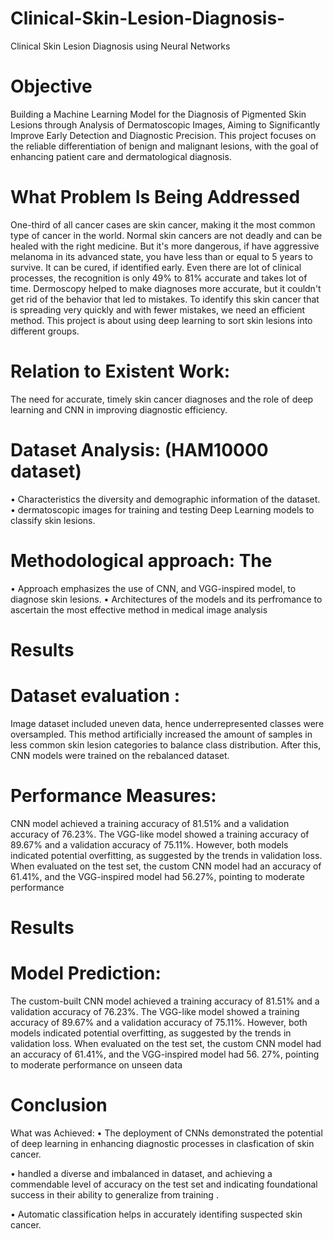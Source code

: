 # Clinical-Skin-Lesion-Diagnosis-
Clinical Skin Lesion Diagnosis using Neural Networks

# Objective
Building a Machine Learning Model for the Diagnosis of Pigmented Skin Lesions through
Analysis of Dermatoscopic Images, Aiming to Significantly Improve Early Detection and
Diagnostic Precision. This project focuses on the reliable differentiation of benign and malignant
lesions, with the goal of enhancing patient care and dermatological diagnosis.
# What Problem Is Being Addressed
One-third of all cancer cases are skin cancer, making it the most common type of cancer in the
world. Normal skin cancers are not deadly and can be healed with the right medicine. But it's
more dangerous, if have aggressive melanoma in its advanced state, you have less than or equal
to 5 years to survive. It can be cured, if identified early. Even there are lot of clinical processes,
the recognition is only 49% to 81% accurate and takes lot of time. Dermoscopy helped to make
diagnoses more accurate, but it couldn't get rid of the behavior that led to mistakes. To identify
this skin cancer that is spreading very quickly and with fewer mistakes, we need an efficient
method. This project is about using deep learning to sort skin lesions into different groups.
# Relation to Existent Work:
The need for accurate, timely skin cancer diagnoses and the role of deep learning and CNN in
improving diagnostic efficiency.

# Dataset Analysis: (HAM10000 dataset)
• Characteristics the diversity and demographic information of
the dataset.
• dermatoscopic images for training and testing Deep Learning
models to classify skin lesions.
# Methodological approach: The
• Approach emphasizes the use of CNN, and VGG-inspired
model, to diagnose skin lesions.
• Architectures of the models and its perfromance to ascertain
the most effective method in medical image analysis

# Results
# Dataset evaluation :
Image dataset included uneven data, hence underrepresented classes were
oversampled. This method artificially increased the amount of samples in less common skin
lesion categories to balance class distribution. After this, CNN models were trained on the
rebalanced dataset.
# Performance Measures:
CNN model achieved a training accuracy of 81.51% and a validation
accuracy of 76.23%. The VGG-like model showed a training accuracy of 89.67% and a
validation accuracy of 75.11%. However, both models indicated potential overfitting, as
suggested by the trends in validation loss. When evaluated on the test set, the custom CNN
model had an accuracy of 61.41%, and the VGG-inspired model had 56.27%, pointing to
moderate performance

# Results
# Model Prediction:
The custom-built CNN model achieved a training accuracy of 81.51% and a validation accuracy of 76.23%.
The VGG-like model showed a training accuracy of 89.67% and a validation accuracy of 75.11%.
However, both models indicated potential overfitting, as suggested by the trends in validation loss.
When evaluated on the test set, the custom CNN model had an accuracy of 61.41%, and the VGG-inspired model
had 56. 27%, pointing to moderate performance on unseen data

# Conclusion
 What was Achieved:
• The deployment of CNNs demonstrated the potential of deep learning in enhancing diagnostic processes in
clasfication of skin cancer.

• handled a diverse and imbalanced in dataset, and achieving a commendable level of accuracy on the test set
and indicating foundational success in their ability to generalize from training .

• Automatic classification helps in accurately identifing suspected skin cancer.

